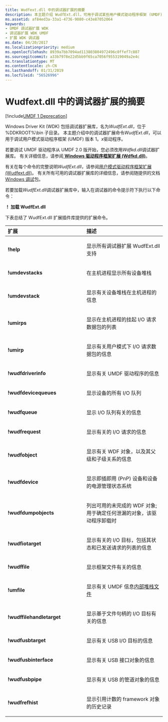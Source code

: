 ```yaml
---
title: Wudfext.dll 中的调试器扩展的摘要
description: 本主题介绍 WudfExt.dll，可用于调试某些用户模式驱动程序框架 (UMDF) 驱动程序中的调试器扩展命令。
ms.assetid: af84ed3a-33a1-4736-9080-c43e87052064
keywords:
- UMDF 调试器扩展 WDK
- 调试器扩展 WDK UMDF
- 扩展 WDK 调试器
ms.date: 04/20/2017
ms.localizationpriority: medium
ms.openlocfilehash: 8939a7bb7094ad113803804972496c0ffef7c807
ms.sourcegitcommit: a33b7978e22d5bb9f65ca7056f955319049a2e4c
ms.translationtype: MT
ms.contentlocale: zh-CN
ms.lasthandoff: 01/31/2019
ms.locfileid: "56526996"
---
```

# <a name="summary-of-debugger-extensions-in-wudfextdll"></a>Wudfext.dll 中的调试器扩展的摘要


[!include[UMDF 1 Deprecation](../umdf-1-deprecation.md)]

Windows Driver Kit (WDK) 包括调试器扩展库，名为*WudfExt.dll*，位于 %DDKROOT%\\bin 子目录。 本主题介绍中的调试器扩展命令*WudfExt.dll*，可以用于调试用户模式驱动程序框架 (UMDF) 版本 1。*x*驱动程序。

若要调试 UMDF 驱动程序从 UMDF 2.0 版开始，您必须改用*Wdfkd.dll*调试器扩展库。 有关详细信息，请参阅[ **Windows 驱动程序框架扩展 (Wdfkd.dll)**](https://msdn.microsoft.com/library/windows/hardware/ff551876)。

有关在每个命令的完整说明*WudfExt.dll*，请参阅[用户模式驱动程序框架扩展 (Wudfext.dll)](https://msdn.microsoft.com/library/windows/hardware/ff560030)。 有关所有可用的调试器扩展库的详细信息，请参阅随提供的文档[Windows 调试](https://msdn.microsoft.com/library/windows/hardware/ff551063)包。

若要加载*WudfExt.dll*调试器扩展库中，输入在调试器的命令提示符下执行以下命令：

**！ 加载 WudfExt.dll**

下表总结了 WudfExt.dll 扩展插件库提供的扩展命令。

<table>
<colgroup>
<col width="50%" />
<col width="50%" />
</colgroup>
<thead>
<tr class="header">
<th align="left">扩展</th>
<th align="left">描述</th>
</tr>
</thead>
<tbody>
<tr class="odd">
<td align="left"><p><strong>!help</strong></p></td>
<td align="left"><p>显示所有调试器扩展 WudfExt.dll 支持</p></td>
</tr>
<tr class="even">
<td align="left"><p><strong>!umdevstacks</strong></p></td>
<td align="left"><p>在主机进程显示所有设备堆栈</p></td>
</tr>
<tr class="odd">
<td align="left"><p><strong>!umdevstack</strong></p></td>
<td align="left"><p>显示有关设备堆栈在主机进程的信息</p></td>
</tr>
<tr class="even">
<td align="left"><p><strong>!umirps</strong></p></td>
<td align="left"><p>显示在主机进程的挂起 I/O 请求数据包的列表</p></td>
</tr>
<tr class="odd">
<td align="left"><p><strong>!umirp</strong></p></td>
<td align="left"><p>显示有关用户模式下 I/O 请求数据包的信息</p></td>
</tr>
<tr class="even">
<td align="left"><p><strong>!wudfdriverinfo</strong></p></td>
<td align="left"><p>显示有关 UMDF 驱动程序的信息</p></td>
</tr>
<tr class="odd">
<td align="left"><p><strong>!wudfdevicequeues</strong></p></td>
<td align="left"><p>显示设备的所有 I/O 队列</p></td>
</tr>
<tr class="even">
<td align="left"><p><strong>!wudfqueue</strong></p></td>
<td align="left"><p>显示 I/O 队列有关的信息</p></td>
</tr>
<tr class="odd">
<td align="left"><p><strong>!wudfrequest</strong></p></td>
<td align="left"><p>显示有关的 I/O 请求的信息</p></td>
</tr>
<tr class="even">
<td align="left"><p><strong>!wudfobject</strong></p></td>
<td align="left"><p>显示有关 WDF 对象，以及其父级和子级关系的信息</p></td>
</tr>
<tr class="odd">
<td align="left"><p><strong>!wudfdevice</strong></p></td>
<td align="left"><p>显示即插即用 (PnP) 设备和设备的电源管理状态系统</p></td>
</tr>
<tr class="even">
<td align="left"><p><strong>!wudfdumpobjects</strong></p></td>
<td align="left"><p>列出可用的未完成的 WDF 对象;用于确定任何泄漏的对象，该驱动程序卸载时</p></td>
</tr>
<tr class="odd">
<td align="left"><p><strong>!wudfiotarget</strong></p></td>
<td align="left"><p>显示有关的 I/O 目标，包括其状态和已发送请求的列表的信息</p></td>
</tr>
<tr class="even">
<td align="left"><p><strong>!wudffile</strong></p></td>
<td align="left"><p>显示框架文件有关的信息</p></td>
</tr>
<tr class="odd">
<td align="left"><p><strong>!umfile</strong></p></td>
<td align="left"><p>显示有关 UMDF 信息<a href="creating-a-file-object-to-handle-i-o.md" data-raw-source="[intra-stack file](creating-a-file-object-to-handle-i-o.md)">内部堆栈文件</a></p></td>
</tr>
<tr class="even">
<td align="left"><p><strong>!wudffilehandletarget</strong></p></td>
<td align="left"><p>显示基于文件句柄的 I/O 目标有关的信息</p></td>
</tr>
<tr class="odd">
<td align="left"><p><strong>!wudfusbtarget</strong></p></td>
<td align="left"><p>显示有关 USB I/O 目标的信息</p></td>
</tr>
<tr class="even">
<td align="left"><p><strong>!wudfusbinterface</strong></p></td>
<td align="left"><p>显示有关 USB 接口对象的信息</p></td>
</tr>
<tr class="odd">
<td align="left"><p><strong>!wudfusbpipe</strong></p></td>
<td align="left"><p>显示有关 USB 的管道对象的信息</p></td>
</tr>
<tr class="even">
<td align="left"><p><strong>!wudfrefhist</strong></p></td>
<td align="left"><p>显示引用计数的 framework 对象的历史记录</p></td>
</tr>
</tbody>
</table>

 

 

 





